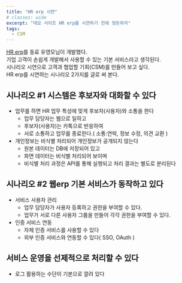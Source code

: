 ```yaml
---
title: "HR erp 시연"
# classes: wide
excerpt: "데모 사이트 HR erp를 시연하기 전에 정돈하자"
tags: 
  - CSM
---
```


[HR erp](https://recruiting.bettercode.kr)를 동료 유영모님이 개발했다.  
기업 고객이 손쉽게 개발해서 사용할 수 있는 기본 서비스라고 생각된다.  
시나리오 시연으로 고객과 협업할 기회(CSM)를 만들어 보고 싶다.  
HR erp를 시연하는 시나리오 2가지를 글로 써 본다.

## 시나리오 #1 시스템은 후보자와 대화할 수 있다
* 업무를 하면 HR 업무 특성에 맞게 후보자(사용자)와 소통을 한다
  * 업무 담당자는 웹으로 일하고
  * 후보자(사용자)는 카톡으로 반응하여
  * 서로 소통하고 업무를 종료한다.( 소통:연락, 정보 수정, 의견 교환 )
* 개인정보는 비식별 처리되어 개인정보가 공개되지 않는다
  * 원본 데이터는 DB에 저장되어 있고
  * 화면 데이터는 비식별 처리되어 보이며
  * 비식별 처리 과정은 API를 통해 실행되고 처리 결과는 별도로 분리된다

## 시나리오 #2 웹erp 기본 서비스가 동작하고 있다
* 서비스 사용자 관리
  * 업무 담당자가 사용자 등록하고 권한을 부여할 수 있다.
  * 업무가 서로 다른 사용자 그룹을 만들어 각각 권한을 부여할 수 있다.
* 인증 서비스 연동
  * 자체 인증 서비스를 사용할 수 있다
  * 외부 인증 서비스와 연동할 수 있다( SSO, OAuth )

## 서비스 운영을 선제적으로 처리할 수 있다
* 로그 활용하는 수단이 기본으로 깔려 있다
